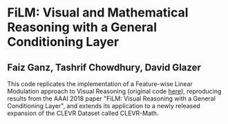 # FiLM: Visual and Mathematical Reasoning with a General Conditioning Layer

## Faiz Ganz, Tashrif Chowdhury, David Glazer

This code replicates the implementation of a Feature-wise Linear Modulation approach to Visual Reasoning (original code [here](https://github.com/ethanjperez/film)), reproducing results from the AAAI 2018 paper "FiLM: Visual Reasoning with a General Conditioning Layer", and extends its application to a newly released expansion of the CLEVR Dataset called CLEVR-Math.
